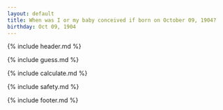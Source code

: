 ```yaml
---
layout: default
title: When was I or my baby conceived if born on October 09, 1904?
birthday: Oct 09, 1904
---
```


{% include header.md %}

{% include guess.md %}

{% include calculate.md %}

{% include safety.md %}

{% include footer.md %}



